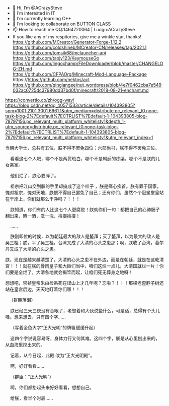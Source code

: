 - 👋 Hi, I’m @ACrazySteve
- 👀 I’m interested in IT
- 🌱 I’m currently learning C++
- 💞️ I’m looking to collaborate on BUTTON CLASS
- 📫 How to reach me QQ:1464720064 | Luogu:ACrazySteve
- If you like any of my respitories, give me a winkle star, thanks!  
https://github.com/MCreator/Generator-Forge-1.12.2  
https://github.com/coldshineb/MCreator-CN/releases/tag/2021.1  
https://github.com/tomsik68/mclauncher-api  
https://github.com/taojy123/KeymouseGo  
https://github.com/lingochamp/FileDownloader/blob/master/CHANGELOG-ZH.md  
https://github.com/CFPAOrg/Minecraft-Mod-Language-Package
https://https://github.com/nektos/act
https://github.com/qinglangee/nut_wordpress/blob/4e7f0462cba7e549032ac6725dc37980dd37bd0f/minecraft/2018-08-21-enchant.md

https://convertio.co/zh/ogg-wav/
https://blog.csdn.net/qq_40571533/article/details/104393805?spm=1001.2101.3001.6661.1&utm_medium=distribute.pc_relevant_t0.none-task-blog-2%7Edefault%7ECTRLIST%7Edefault-1-104393805-blog-78797156.pc_relevant_multi_platform_whitelistv1&depth_1-utm_source=distribute.pc_relevant_t0.none-task-blog-2%7Edefault%7ECTRLIST%7Edefault-1-104393805-blog-78797156.pc_relevant_multi_platform_whitelistv1&utm_relevant_index=1

当朝大学士，总共有五位，朕不得不罢免四位；六部尚书，朕不得不罢免三位。

    看看这七个人吧，哪个不是两鬓斑白，哪个不是朝廷的栋梁，哪个不是朕的儿女亲家。

    他们烂了，朕心要碎了。

    祖宗把江山交到朕的手里却搞成了这个样子 ，朕是痛心疾首。朕有罪于国家，愧对祖宗，愧对天地，朕恨不得自己罢免了自己；还有你们，虽然个个冠冕堂皇站在干岸上，你们就那么干净吗？！！！

    朕知道，你们有的人比这七个人更腐败！朕劝你们一句：都把自己的心肺肠子翻出来，晒一晒，洗一洗，拾掇拾掇！

    ……

    朕刚即位的时候，以为朝廷最大的敌人是鳌拜；灭了鳌拜，以为最大的敌人是吴三桂；朕，平了吴三桂，台湾又成了大清的心头之患那；啊，朕收了台湾，葛尔丹又成了大清的心头之患。

朕，现在是越来越清楚了，大清的心头之患不在外边，而是在朝廷，就是在这乾清宫！！！就在朕的骨肉皇子和大臣们当中，咱们这烂一点儿，大清国就烂一片！你们要是全烂了，大清各地就会揭竿而起，让咱们死无葬身之地呀！

想想吧，崇祯皇帝朱由检吊死在煤山上才几年呢？忘啦？！！！那棵老歪脖子树还站在皇宫后边，天天地盯着你们哪！！！

   （群臣落泪）

    朕已经三天三夜没有合眼了，老想着和大伙说些什么，可是话，总得有个头儿哇。想来想去，只有四个字……

    （写着金色大字“正大光明”的牌匾缓缓升起）

    这四个字说说容易呀，身体力行又何其难。这四个字，朕是从心里刨出来的，从血海里挖出来的。

    记着，从今日起，此殿 改为“正大光明殿”。

    啊，好好看看……

    （群臣：“正大光明”）

    啊，你们都抬起头来好好看看，想想自己。

    给朕，看半个时辰……
